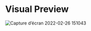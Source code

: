 # Visual Preview

![Capture d’écran 2022-02-26 151043](https://user-images.githubusercontent.com/89834824/155846292-0a3e03ba-7a7f-4ed2-8d01-807425e8883b.png)
